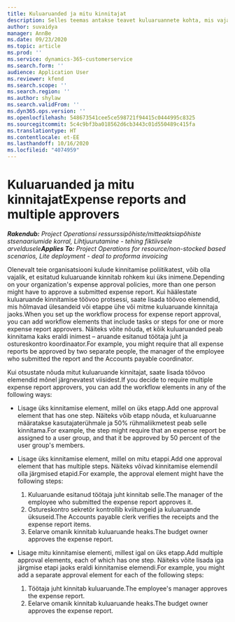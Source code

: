 ```yaml
---
title: Kuluaruanded ja mitu kinnitajat
description: Selles teemas antakse teavet kuluaruannete kohta, mis vajavad kinnitamist rohkem kui ühe inimese poolt.
author: suvaidya
manager: AnnBe
ms.date: 09/23/2020
ms.topic: article
ms.prod: ''
ms.service: dynamics-365-customerservice
ms.search.form: ''
audience: Application User
ms.reviewer: kfend
ms.search.scope: ''
ms.search.region: ''
ms.author: shylaw
ms.search.validFrom: ''
ms.dyn365.ops.version: ''
ms.openlocfilehash: 548673541cee5ce598721f94415c0444995c8325
ms.sourcegitcommit: 5c4c9bf3ba018562d6cb3443c01d550489c415fa
ms.translationtype: HT
ms.contentlocale: et-EE
ms.lasthandoff: 10/16/2020
ms.locfileid: "4074959"
---
```

# <a name="expense-reports-and-multiple-approvers"></a><span data-ttu-id="5d947-103">Kuluaruanded ja mitu kinnitajat</span><span class="sxs-lookup"><span data-stu-id="5d947-103">Expense reports and multiple approvers</span></span>

<span data-ttu-id="5d947-104">_**Rakendub:** Project Operationsi ressurssipõhiste/mitteaktsiapõhiste stsenaariumide korral,  Lihtjuurutamine - tehing fiktiivsele arveldusele_</span><span class="sxs-lookup"><span data-stu-id="5d947-104">_**Applies To:** Project Operations for resource/non-stocked based scenarios, Lite deployment - deal to proforma invoicing_</span></span>

<span data-ttu-id="5d947-105">Olenevalt teie organisatsiooni kulude kinnitamise poliitikatest, võib olla vajalik, et esitatud kuluaruande kinnitab rohkem kui üks inimene.</span><span class="sxs-lookup"><span data-stu-id="5d947-105">Depending on your organization's expense approval policies, more than one person might have to approve a submitted expense report.</span></span> <span data-ttu-id="5d947-106">Kui häälestate kuluaruande kinnitamise töövoo protsessi, saate lisada töövoo elemendid, mis hõlmavad ülesandeid või etappe ühe või mitme kuluaruande kinnitaja jaoks.</span><span class="sxs-lookup"><span data-stu-id="5d947-106">When you set up the workflow process for expense report approval, you can add workflow elements that include tasks or steps for one or more expense report approvers.</span></span> <span data-ttu-id="5d947-107">Näiteks võite nõuda, et kõik kuluaruanded peab kinnitama kaks eraldi inimest – aruande esitanud töötaja juht ja ostureskontro koordinaator.</span><span class="sxs-lookup"><span data-stu-id="5d947-107">For example, you might require that all expense reports be approved by two separate people, the manager of the employee who submitted the report and the Accounts payable coordinator.</span></span>

<span data-ttu-id="5d947-108">Kui otsustate nõuda mitut kuluaruande kinnitajat, saate lisada töövoo elemendid mõnel järgnevatest viisidest.</span><span class="sxs-lookup"><span data-stu-id="5d947-108">If you decide to require multiple expense report approvers, you can add the workflow elements in any of the following ways:</span></span>

- <span data-ttu-id="5d947-109">Lisage üks kinnitamise element, millel on üks etapp.</span><span class="sxs-lookup"><span data-stu-id="5d947-109">Add one approval element that has one step.</span></span> <span data-ttu-id="5d947-110">Näiteks võib etapp nõuda, et kuluaruanne määratakse kasutajaterühmale ja 50% rühmaliikmetest peab selle kinnitama.</span><span class="sxs-lookup"><span data-stu-id="5d947-110">For example, the step might require that an expense report be assigned to a user group, and that it be approved by 50 percent of the user group's members.</span></span>
- <span data-ttu-id="5d947-111">Lisage üks kinnitamise element, millel on mitu etappi.</span><span class="sxs-lookup"><span data-stu-id="5d947-111">Add one approval element that has multiple steps.</span></span> <span data-ttu-id="5d947-112">Näiteks võivad kinnitamise elemendil olla järgmised etapid.</span><span class="sxs-lookup"><span data-stu-id="5d947-112">For example, the approval element might have the following steps:</span></span>

    1. <span data-ttu-id="5d947-113">Kuluaruande esitanud töötaja juht kinnitab selle.</span><span class="sxs-lookup"><span data-stu-id="5d947-113">The manager of the employee who submitted the expense report approves it.</span></span>
    2. <span data-ttu-id="5d947-114">Ostureskontro sekretör kontrollib kviitungeid ja kuluaruande üksuseid.</span><span class="sxs-lookup"><span data-stu-id="5d947-114">The Accounts payable clerk verifies the receipts and the expense report items.</span></span>
    3. <span data-ttu-id="5d947-115">Eelarve omanik kinnitab kuluaruande heaks.</span><span class="sxs-lookup"><span data-stu-id="5d947-115">The budget owner approves the expense report.</span></span>

- <span data-ttu-id="5d947-116">Lisage mitu kinnitamise elementi, millest igal on üks etapp.</span><span class="sxs-lookup"><span data-stu-id="5d947-116">Add multiple approval elements, each of which has one step.</span></span> <span data-ttu-id="5d947-117">Näiteks võite lisada iga järgmise etapi jaoks eraldi kinnitamise elemendi.</span><span class="sxs-lookup"><span data-stu-id="5d947-117">For example, you might add a separate approval element for each of the following steps:</span></span>

    1. <span data-ttu-id="5d947-118">Töötaja juht kinnitab kuluaruande.</span><span class="sxs-lookup"><span data-stu-id="5d947-118">The employee's manager approves the expense report.</span></span>
    2. <span data-ttu-id="5d947-119">Eelarve omanik kinnitab kuluaruande heaks.</span><span class="sxs-lookup"><span data-stu-id="5d947-119">The budget owner approves the expense report.</span></span>
